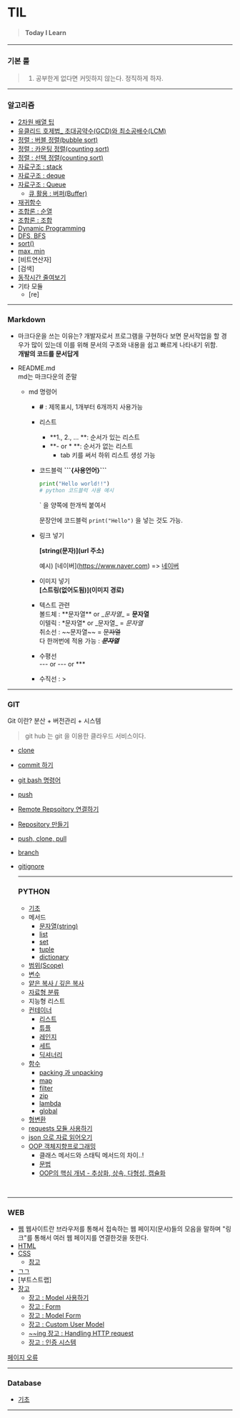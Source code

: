 # TIL

>#### Today I Learn

---
### 기본 룰

> 1. 공부한게 없다면 커밋하지 않는다. 정직하게 하자.

---

### 알고리즘
- [2차원 배열 팁](https://github.com/gobeul/TIL/tree/master/algorithm/two_arr_tip.md)
- [유클리드 호제법_ 초대공약수(GCD)와 최소공배수(LCM)](https://github.com/gobeul/TIL/tree/master/algorithm/euclidean_algorithm.md)
- [정렬 : 버블 정렬(bubble sort)](https://github.com/gobeul/TIL/tree/master/algorithm/bubble_sort.md)
- [정렬 : 카운팅 정렬(counting sort)](https://github.com/gobeul/TIL/tree/master/algorithm/counting_sort.md)
- [정렬 : 선택 정렬(counting sort)](https://github.com/gobeul/TIL/tree/master/algorithm/selection_sort.md)
- [자료구조 : stack](https://github.com/gobeul/TIL/tree/master/algorithm/stack.md)
- [자료구조 : deque](https://github.com/gobeul/TIL/tree/master/algorithm/deque.md)
- [자료구조 : Queue](https://github.com/gobeul/TIL/tree/master/algorithm/queue.md)
  - [큐 활용 : 버퍼(Buffer)](https://github.com/gobeul/TIL/tree/master/algorithm/buffer.md)
- [재귀함수](https://github.com/gobeul/TIL/tree/master/algorithm/recursive_call.md)
- [조합론 : 순열](https://github.com/gobeul/TIL/tree/master/algorithm/permutation.md)
- [조합론 : 조합](https://github.com/gobeul/TIL/tree/master/algorithm/combination.md)
- [Dynamic Programming](https://github.com/gobeul/TIL/tree/master/algorithm/dynamic_programming.md)
- [DFS, BFS](https://github.com/gobeul/TIL/tree/master/algorithm/dfs_bfs.md)
- [sort()](https://github.com/gobeul/TIL/tree/master/algorithm/sort.md)
- [max, min](https://github.com/gobeul/TIL/tree/master/algorithm/maxmin.md)
- [비트연산자]
- [검색]
- [동작시간 줄여보기](https://github.com/gobeul/TIL/tree/master/algorithm/operating_time_reduce.md)
- 기타 모듈
  - [re] 

---

### Markdown

- 마크다운을 쓰는 이유는?
  개발자로서 프로그램을 구현하다 보면 문서작업을 할 경우가 많이 있는데 이를 위해 문서의 구조와 내용을 쉽고 빠르게 나타내기 위함.<br>
  **개발의 코드를 문서답게**
  
- README.md<br>
  md는 마크다운의 준말
  
  - md 명령어
    - **#** : 제목표시, 1개부터 6개까지 사용가능
    
    - 리스트
  
      - **1., 2., ... **: 순서가 있는 리스트
      - **- or * **: 순서가 없는 리스트
        - tab 키를 써서 하위 리스트 생성 가능
    
    - 코드블럭
      **\```{사용언어}```**
    
      ```python
      print("Hello world!!")
      # python 코드블럭 사용 예시 
      ```
    
      ` 을 양쪽에 한개씩 붙여서 
    
       문장안에 코드블럭 `print("Hello")` 을 넣는 것도 가능.
    
    - 링크 넣기
      
      **\[string(문자)](url 주소)**
    
      예시)  \[네이버](https://www.naver.com) => [네이버](https://www.naver.com)
      
    - 이미지 넣기<br>
      **\[스트링(없어도됨)](이미지 경로)**
      
    - 텍스트 관련<br>
      볼드체 : \*\*문자열** or \__문자열__ =  **문자열**<br>
      이텔릭 : \*문자열\* or \_문자열\_ = *문자열*<br>
      취소선 : \~~문자열~~ = ~~문자열~~<br>
      다 한꺼번에 적용 가능 : *__~~문자열~~__*
      
    - 수평선<br>
      --- or --- or ***
      
    - 수직선 : >
    

---

### GIT
Git 이란? 분산 + 버전관리 + 시스템<br>
> git hub 는 git 을 이용한 클라우드 서비스이다.

- [clone](https://github.com/gobeul/TIL/tree/master/GIT/clone.md)
- [commit 하기](https://github.com/gobeul/TIL/tree/master/GIT/commit.md)
- [git bash 명령어](https://github.com/gobeul/TIL/tree/master/GIT/git_bash_cmd.md)
- [push](https://github.com/gobeul/TIL/tree/master/GIT/push.md)
- [Remote Repsoitory 연결하기](https://github.com/gobeul/TIL/tree/master/GIT/conect_remote_Repo.md)
- [Repository 만들기](https://github.com/gobeul/TIL/tree/master/GIT/creat_Repo.md)
- [push, clone, pull](https://github.com/gobeul/TIL/tree/master/GIT/git_push_clone_pull.md)
- [branch](https://github.com/gobeul/TIL/tree/master/GIT/branch.md)
- [gitignore](https://github.com/gobeul/TIL/tree/master/GIT/gitignore.md)

  ---
  ### PYTHON
  - [기초](https://github.com/gobeul/TIL/tree/master/Python/basics.md)
  - 메서드
    - [문자열(string)](https://github.com/gobeul/TIL/tree/master/Python/method_string.md)
    - [list](https://github.com/gobeul/TIL/tree/master/Python/method_list.md)
    - [set](https://github.com/gobeul/TIL/tree/master/Python/method_set.md)
    - [tuple](https://github.com/gobeul/TIL/tree/master/Python/method_tuple.md)
    - [dictionary](https://github.com/gobeul/TIL/tree/master/Python/method_dictionary.md)
  - [범위(Scope)](https://github.com/gobeul/TIL/tree/master/Python/Scope.md)
  - [변수](https://github.com/gobeul/TIL/tree/master/Python/variable.md)
  - [얕은 복사 / 깊은 복사](https://github.com/gobeul/TIL/tree/master/Python/python_copy.md)
  - [자료형 분류](https://github.com/gobeul/TIL/tree/master/Python/datatype_classification.md)
  - 지능형 리스트
  - [컨테이너](https://github.com/gobeul/TIL/tree/master/Python/container.md)
    - [리스트](https://github.com/gobeul/TIL/tree/master/Python/container_list.md)
    - [튜플](https://github.com/gobeul/TIL/tree/master/Python/container_tuple.md)
    - [레인지](https://github.com/gobeul/TIL/tree/master/Python/container_range.md)
    - [세트](https://github.com/gobeul/TIL/tree/master/Python/container_set.md)
    - [딕셔너리](https://github.com/gobeul/TIL/tree/master/Python/container_dictionary.md)
  - [함수](https://github.com/gobeul/TIL/tree/master/Python/function.md)
    - [packing 과 unpacking](https://github.com/gobeul/TIL/tree/master/Python/function_packing.md)
    - [map](https://github.com/gobeul/TIL/tree/master/Python/function_map.md)
    - [filter](https://github.com/gobeul/TIL/tree/master/Python/function_filter.md)
    - [zip](https://github.com/gobeul/TIL/tree/master/Python/function_zip.md)
    - [lambda](https://github.com/gobeul/TIL/tree/master/Python/function_lambda.md)
    - [global](https://github.com/gobeul/TIL/tree/master/Python/function_global.md)
  - [형변환](https://github.com/gobeul/TIL/tree/master/Python/typecasting.md)
  - [requests 모듈 사용하기](https://github.com/gobeul/TIL/tree/master/Python/module_requests.md)
  - [json 으로 자료 읽어오기](https://github.com/gobeul/TIL/tree/master/Python/module_json.md)
  - [OOP 객체지향프로그래밍](https://github.com/gobeul/TIL/tree/master/Python/python_oop.md)
    - 클래스 메서드와 스태틱 메서드의 차이..!
    - [문법](https://github.com/gobeul/TIL/tree/master/Python/python_oop_grammar.md)
    - [OOP의 핵심 개념 - 추상화, 상속, 다형성, 캡슐화](https://github.com/gobeul/TIL/tree/master/Python/python_oop_core.md)
  
<br>

---
### WEB
- [웹](https://github.com/gobeul/TIL/tree/master/WEB/web.md)
웹사이트란 브라우저를 통해서 접속하는 웹 페이지(문서)들의 모음을 말하며 "링크"를 통해서 여러 웹 페이지를 연결한것을 뜻한다.
- [HTML](https://github.com/gobeul/TIL/tree/master/WEB/HTML.md)
- [CSS](https://github.com/gobeul/TIL/tree/master/WEB/CSS.md)
  - [참고](https://github.com/gobeul/TIL/tree/master/WEB/CSS_refer.md)
- [ㄱㄱ](https://github.com/gobeul/TIL/tree/master/WEB/ㄱㄱ.md)
- [부트스트랩]
- [장고](https://github.com/gobeul/TIL/tree/master/WEB/django.md)
  - [장고 : Model 사용하기](https://github.com/gobeul/TIL/tree/master/WEB/django_model.md)
  - [장고 : Form](https://github.com/gobeul/TIL/tree/master/WEB/django_form.md)
  - [장고 : Model Form](https://github.com/gobeul/TIL/tree/master/WEB/django_modelform.md)
  - [장고 : Custom User Model](https://github.com/gobeul/TIL/tree/master/WEB/django_custom_user_model.md)
  - [~~ing 장고 : Handling HTTP request](https://github.com/gobeul/TIL/tree/master/WEB/django_handling_http_req.md)
  - [장고 : 인증 시스템](https://github.com/gobeul/TIL/tree/master/WEB/django_duthentication_system.md)


[페이지 오류](https://github.com/gobeul/TIL/tree/master/WEB/page_error.md)

---
### Database
- [기초](https://github.com/gobeul/TIL/tree/master/Database/base.md)

---